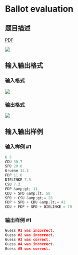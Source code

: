 # Ballot evaluation

## 题目描述

[problemUrl]: https://uva.onlinejudge.org/index.php?option=com_onlinejudge&Itemid=8&category=78&page=show_problem&problem=2676

[PDF](https://uva.onlinejudge.org/external/116/p11629.pdf)

![](https://cdn.luogu.com.cn/upload/vjudge_pic/UVA11629/e5f5e5856ce17bc4566767929b2d2c786e32b706.png)

## 输入输出格式

### 输入格式

![](https://cdn.luogu.com.cn/upload/vjudge_pic/UVA11629/c9a1ca84ca9fb92038b08f89701dcd5ec0d562e4.png)

### 输出格式

![](https://cdn.luogu.com.cn/upload/vjudge_pic/UVA11629/ec1adf20ddfd18256a00411e5a3a838f133fad16.png)

## 输入输出样例

### 输入样例 #1

```cpp
6 5
CDU 30.7
SPD 20.8
Gruene 12.1
FDP 11.0
DIELINKE 7.5
CSU 7.2
FDP &amp;gt; 11
CDU + SPD &amp;lt; 50
SPD + CSU &amp;gt;= 28
FDP + SPD + CDU &amp;lt;= 42
CDU + FDP + SPD + DIELINKE = 70
```


### 输出样例 #1

```cpp
Guess #1 was incorrect.
Guess #2 was incorrect.
Guess #3 was correct.
Guess #4 was incorrect.
Guess #5 was correct.
```


